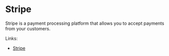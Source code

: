 # Stripe

Stripe is a payment processing platform that allows you to accept payments from your customers.

Links:

- [Stripe](https://stripe.com)
